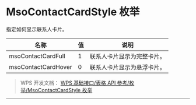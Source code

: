 # MsoContactCardStyle 枚举

指定如何显示联系人卡片。

| 名称                | 值  | 说明                       |
|---------------------|-----|----------------------------|
| msoContactCardFull  | 1   | 联系人卡片显示为完整卡片。 |
| msoContactCardHover | 0   | 联系人卡片显示为悬浮卡片。 |

> WPS 开发文档： [WPS 基础接口/表格 API 参考/枚举/MsoContactCardStyle 枚举](https://qn.cache.wpscdn.cn/encs/doc/office_v19/topics/WPS%20%E5%9F%BA%E7%A1%80%E6%8E%A5%E5%8F%A3/%E8%A1%A8%E6%A0%BC%20API%20%E5%8F%82%E8%80%83/%E6%9E%9A%E4%B8%BE/MsoContactCardStyle%20%E6%9E%9A%E4%B8%BE.html)

------------------------------------------------------------------------

